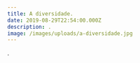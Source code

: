 ```yaml
---
title: A diversidade.
date: 2019-08-29T22:54:00.000Z
description: .
image: /images/uploads/a-diversidade.jpg
---
```

.